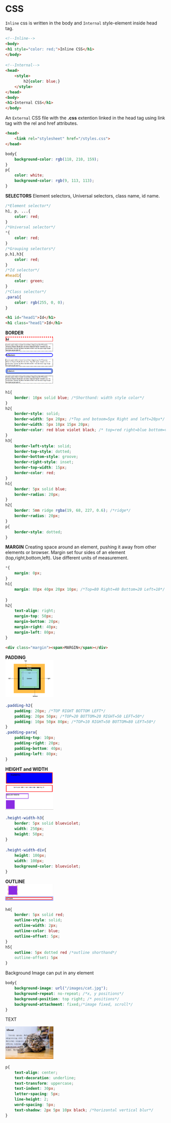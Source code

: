 # CSS
`Inline` css is written in the body and `Internal` style-element inside head tag.
```html
<!--Inline-->
<body>
<h1 style="color: red;">Inline CSS</h1>
</body>

<!--Internal-->
<head>
    <style>
        h2{color: blue;}
    </style>
</head>
<body>
<h1>Internal CSS</h1>
</body>
```

An `External` CSS file with the **.css** extention linked in the head tag using link tag with the rel and href attributes.
```html
<head>
    <link rel="stylesheet" href="/styles.css">
</head>
```
```css
body{
    background-color: rgb(118, 210, 159);
}
p{
    color: white;
    background-color: rgb(9, 113, 113);
}
```

**SELECTORS** Element selectors, Universal selectors, class name, id name.
```css
/*Element selector*/
h1, p, ...{
    color: red;
}
/*Universal selector*/
*{
    color: red;
}
/*Grouping selectors*/
p,h1,h3{
    color: red;
}
/*Id selector*/
#head1{
    color: green;
}
/*Class selector*/
.para1{
    color: rgb(255, 0, 0);
}
```
```html
<h1 id="head1">Id</h1>
<h1 class="head1">Id</h1>
```

**BORDER**<br>
<img src="images/borders.PNG" alt="border_image" width="30%" height="30%"><br>

```css
h1{
    border: 10px solid blue; /*Shorthand: width style color*/
}
h2{
    border-style: solid;
    border-width: 5px 20px; /*Top and botoom=5px Right and left=20px*/
    border-width: 5px 10px 15px 20px;
    border-color: red blue violet black; /* top=red right=blue bottom=violet left=black*/
}
h3{
    border-left-style: solid;
    border-top-style: dotted;
    border-bottom-style: groove;
    border-right-style: inset;
    border-top-width: 15px;
    border-color: red;
}
h1{
    border: 5px solid blue;
    border-radius: 20px;
}
h2{
    border: 5mm ridge rgba(19, 68, 227, 0.6); /*ridge*/
    border-radius: 20px;
}
p{
    border-style: dotted;
}
```

**MARGIN** Creating space around an element, pushing it away from other elements or browser. Margin set four sides of an element (top,right,bottom,left). Use different units of measurement.
```css
*{
    margin: 0px;
}
h1{
    margin: 80px 40px 20px 10px; /*Top=80 Right=40 Bottom=20 Left=10*/
    
}
h2{
    text-align: right;
    margin-top: 50px;
    margin-bottom: 20px;
    margin-right: 40px;
    margin-left: 80px;
}

```
```html
<div class="margin"><span>MARGIN</span></div>
```

**PADDING**<br>
<img src="images/margin-padding.png" alt="margin-padding_image" width="30%" height="30%"><br>
```css
.padding-h2{
    padding: 20px; /*TOP RIGHT BOTTOM LEFT*/
    padding: 20px 50px; /*TOP=20 BOTTOM=20 RIGHT=50 LEFT=50*/
    padding: 10px 50px 80px; /*TOP=10 RIGHT=50 BOTTOM=80 LEFT=50*/
}
.padding-para{
    padding-top: 10px;
    padding-right: 20px;
    padding-bottom: 40px;
    padding-left: 80px;
}
```

**HEIGHT and WIDTH**<br>
<img src="images/pad-height-width.PNG" alt="height-width_image" width="30%" height="30%"><br>
```css
.height-width-h3{
    border: 5px solid blueviolet;
    width: 250px;
    height: 50px;
}

.height-width-div{
    height: 100px;
    width: 100px;
    background-color: blueviolet;
}
```

**OUTLINE**<br>
<img src="images/outline.PNG" alt="outline_image" width="30%" height="30%"><br>
```css
h4{
    border: 5px solid red;
    outline-style: solid;
    outline-width: 2px;
    outline-color: blue;
    outline-offset: 5px;
}
h5{
    outline: 5px dotted red /*outline shorthand*/
    outline-offset: 5px
}
```
Background Image can put in any element
```css
body{
    background-image: url("/images/cat.jpg");
    background-repeat: no-repeat; /*x, y positions*/
    background-position: top right; /* positions*/
    background-attachment: fixed;/*image fixed, scroll*/
}
```
TEXT

<img src="images/textshadow.PNG" alt="textshadow_image" width="30%" height="30%"><br>
```css
p{
    text-align: center;
    text-decoration: underline;
    text-transform: uppercase;
    text-indent: 30px;
    letter-spacing: 5px;
    line-height: 2;
    word-spacing: 5px;
    text-shadow: 2px 5px 10px black; /*horizontal vertical blur*/
}
```
